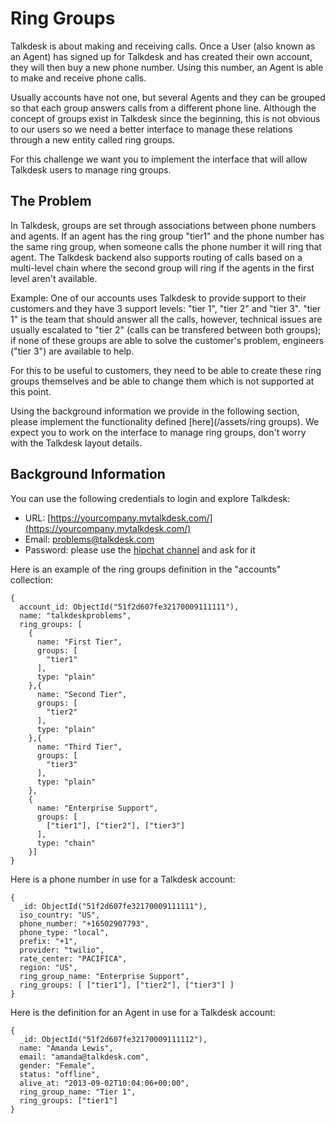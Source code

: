 # Ring Groups

Talkdesk is about making and receiving calls. Once a User (also known as an Agent) has signed up for Talkdesk and has created their own account, they will then buy a new phone number. Using this number, an Agent is able to make and receive phone calls. 

Usually accounts have not one, but several Agents and they can be grouped so that each group answers calls from a different phone line. Although the concept of groups exist in Talkdesk since the beginning, this is not obvious to our users so we need a better interface to manage these relations through a new entity called ring groups. 

For this challenge we want you to implement the interface that will allow Talkdesk users to manage ring groups.


## The Problem

In Talkdesk, groups are set through associations between phone numbers and agents. If an agent has the ring group "tier1" and the phone number has the same ring group, when someone calls the phone number it will ring that agent. The Talkdesk backend also supports routing of calls based on a multi-level chain where the second group will ring if the agents in the first level aren't available. 

Example: One of our accounts uses Talkdesk to provide support to their customers and they have 3 support levels: "tier 1", "tier 2" and "tier 3". "tier 1" is the team that should answer all the calls, however, technical issues are usually escalated to "tier 2" (calls can be transfered between both groups); if none of these groups are able to solve the customer's problem, engineers ("tier 3") are available to help.

For this to be useful to customers, they need to be able to create these ring groups themselves and be able to change them which is not supported at this point.

Using the background information we provide in the following section, please implement the functionality defined [here](/assets/ring groups). We expect you to work on the interface to manage ring groups, don't worry with the Talkdesk layout details.

## Background Information

You can use the following credentials to login and explore Talkdesk:

- URL: [https://yourcompany.mytalkdesk.com/](https://yourcompany.mytalkdesk.com/)
- Email: problems@talkdesk.com
- Password: please use the [hipchat channel](https://www.hipchat.com/gP8zhqbmd) and ask for it

Here is an example of the ring groups definition in the "accounts" collection:

```
{  
  account_id: ObjectId("51f2d607fe32170009111111"),
  name: "talkdeskproblems",
  ring_groups: [
    {
      name: "First Tier",
      groups: [
        "tier1"
      ],
      type: "plain"
    },{
      name: "Second Tier",
      groups: [
        "tier2"
      ],
      type: "plain"
    },{
      name: "Third Tier",
      groups: [
        "tier3"
      ],
      type: "plain"
    },
    {
      name: "Enterprise Support",
      groups: [
        ["tier1"], ["tier2"], ["tier3"]
      ],
      type: "chain"
    }]
}
```

Here is a phone number in use for a Talkdesk account:

```
{
  _id: ObjectId("51f2d607fe32170009111111"),
  iso_country: "US",
  phone_number: "+16502907793",
  phone_type: "local",
  prefix: "+1",
  provider: "twilio",
  rate_center: "PACIFICA",
  region: "US", 
  ring_group_name: "Enterprise Support",
  ring_groups: [ ["tier1"], ["tier2"], ["tier3"] ]
}
```

Here is the definition for an Agent in use for a Talkdesk account:

```
{
  _id: ObjectId("51f2d607fe32170009111112"),
  name: "Amanda Lewis",
  email: "amanda@talkdesk.com",
  gender: "Female",
  status: "offline",
  alive_at: "2013-09-02T10:04:06+00:00",
  ring_group_name: "Tier 1",
  ring_groups: ["tier1"]
}
```
